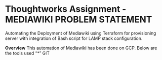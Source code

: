 # Thoughtworks Assignment - MEDIAWIKI PROBLEM STATEMENT
Automating the Deployment of Mediawiki using Terraform for provisioning server with integration of Bash script for LAMP stack configuration.

**Overview**
This automation of Mediawiki has been done on GCP. Below are the tools used 
“*” GIT
